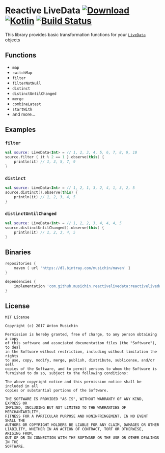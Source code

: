 # Reactive LiveData [ ![Download](https://api.bintray.com/packages/musichin/maven/reactivelivedata/images/download.svg)](https://bintray.com/musichin/maven/reactivelivedata/_latestVersion) [![Kotlin](https://img.shields.io/badge/Kotlin-1.2.10-blue.svg)](http://kotlinlang.org) [![Build Status](https://travis-ci.org/musichin/reactivelivedata.svg?branch=master)](https://travis-ci.org/musichin/reactivelivedata)
This library provides basic transformation functions for your [`LiveData`](https://developer.android.com/topic/libraries/architecture/livedata.html) objects

## Functions
* `map`
* `switchMap`
* `filter`
* `filterNotNull`
* `distinct`
* `distinctUntilChanged`
* `merge`
* `combineLatest`
* `startWith`
* and more...

## Examples

### `filter`
```kotlin
val source: LiveData<Int> = // 1, 2, 3, 4, 5, 6, 7, 8, 9, 10
source.filter { it % 2 == 1 }.observe(this) {
    println(it) // 1, 3, 5, 7, 9
}
```

### `distinct`
```kotlin
val source: LiveData<Int> = // 1, 2, 1, 3, 2, 4, 1, 3, 2, 5
source.distinct().observe(this) {
    println(it) // 1, 2, 3, 4, 5
}
```

### `distinctUntilChanged`
```kotlin
val source: LiveData<Int> = // 1, 2, 2, 3, 4, 4, 4, 5
source.distinctUntilChanged().observe(this) {
    println(it) // 1, 2, 3, 4, 5
}
```

## Binaries
```groovy
repositories {
    maven { url 'https://dl.bintray.com/musichin/maven' }
}

dependencies {
    implementation 'com.github.musichin.reactivelivedata:reactivelivedata:x.y.z'
}
```

## License

    MIT License

    Copyright (c) 2017 Anton Musichin

    Permission is hereby granted, free of charge, to any person obtaining a copy
    of this software and associated documentation files (the "Software"), to deal
    in the Software without restriction, including without limitation the rights
    to use, copy, modify, merge, publish, distribute, sublicense, and/or sell
    copies of the Software, and to permit persons to whom the Software is
    furnished to do so, subject to the following conditions:

    The above copyright notice and this permission notice shall be included in all
    copies or substantial portions of the Software.

    THE SOFTWARE IS PROVIDED "AS IS", WITHOUT WARRANTY OF ANY KIND, EXPRESS OR
    IMPLIED, INCLUDING BUT NOT LIMITED TO THE WARRANTIES OF MERCHANTABILITY,
    FITNESS FOR A PARTICULAR PURPOSE AND NONINFRINGEMENT. IN NO EVENT SHALL THE
    AUTHORS OR COPYRIGHT HOLDERS BE LIABLE FOR ANY CLAIM, DAMAGES OR OTHER
    LIABILITY, WHETHER IN AN ACTION OF CONTRACT, TORT OR OTHERWISE, ARISING FROM,
    OUT OF OR IN CONNECTION WITH THE SOFTWARE OR THE USE OR OTHER DEALINGS IN THE
    SOFTWARE.
